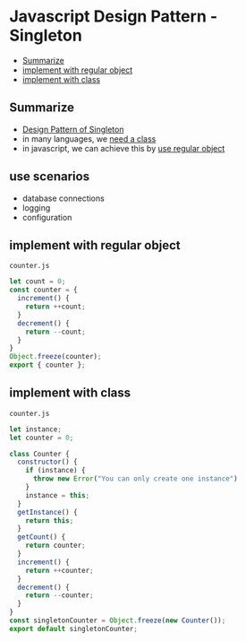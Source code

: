 # Javascript Design Pattern - Singleton

* [Summarize](#summarize)
* [implement with regular object](#implement-with-regular-object)
* [implement with class](#implement-with-class)

## Summarize

- [Design Pattern of Singleton](design-pattern-singleton.md)
- in many languages, we [need a class](#use-class-to-implement-singleton)
- in javascript, we can achieve this by [use regular object](#use-regular-object)

## use scenarios

- database connections
- logging
- configuration

## implement with regular object

`counter.js`

```js
let count = 0;
const counter = {
  increment() {
    return ++count;
  }
  decrement() {
    return --count;
  }
}
Object.freeze(counter);
export { counter };
```

## implement with class

`counter.js`

```js
let instance;
let counter = 0;

class Counter {
  constructor() {
    if (instance) {
      throw new Error("You can only create one instance")
    }
    instance = this;
  }
  getInstance() {
    return this;
  }
  getCount() {
    return counter;
  }
  increment() {
    return ++counter;
  }
  decrement() {
    return --counter;
  }
}
const singletonCounter = Object.freeze(new Counter());
export default singletonCounter;
```
